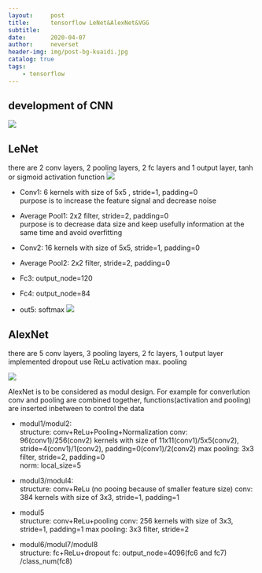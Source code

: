 ```yaml
---
layout:     post
title:      tensorflow LeNet&AlexNet&VGG
subtitle:   
date:       2020-04-07
author:     neverset
header-img: img/post-bg-kuaidi.jpg
catalog: true
tags:
    - tensorflow
---
```


## development of CNN 

![](https://raw.githubusercontent.com/neverset123/cloudimg/master/Img20200411142855.png)

## LeNet

there are 2 conv layers, 2 pooling layers, 2 fc layers and 1 output layer,  tanh or sigmoid activation function
![](https://raw.githubusercontent.com/neverset123/cloudimg/master/Img20200411143113.png)

* Conv1: 6 kernels with size of 5x5 , stride=1, padding=0    
purpose is to increase the feature signal and decrease noise

* Average Pool1: 2x2 filter, stride=2, padding=0    
purpose is to decrease data size and keep usefully information at the same time and avoid overfitting

* Conv2: 16 kernels with size of 5x5, stride=1, padding=0   
* Average Pool2: 2x2 filter, stride=2, padding=0    
* Fc3: output_node=120
* Fc4: output_node=84
* out5: softmax
![](https://raw.githubusercontent.com/neverset123/cloudimg/master/Img20200411145713.png)

## AlexNet
there are 5 conv layers, 3 pooling layers, 2 fc layers, 1 output layer
implemented dropout
use ReLu activation
max. pooling

![](https://raw.githubusercontent.com/neverset123/cloudimg/master/Img20200411150222.png)

AlexNet is to be considered as modul design. For example for converlution conv and pooling are combined together, functions(activation and pooling) are inserted inbetween to control the data
* modul1/modul2:    
structure: conv+ReLu+Pooling+Normalization
conv: 96(conv1)/256(conv2) kernels with size of 11x11(conv1)/5x5(conv2), stride=4(conv1)/1(conv2), padding=0(conv1)/2(conv2) 
max pooling: 3x3 filter, stride=2, padding=0  
norm: local_size=5
* modul3/modul4:    
structure: conv+ReLu (no pooing because of smaller feature size)
conv: 384 kernels with size of 3x3, stride=1, padding=1  
* modul5    
structure: conv+ReLu+pooling
conv: 256 kernels with size of 3x3, stride=1, padding=1 
max pooling: 3x3 filter, stride=2

* modul6/modul7/modul8  
structure: fc+ReLu+dropout
fc: output_node=4096(fc6 and fc7) /class_num(fc8)    


